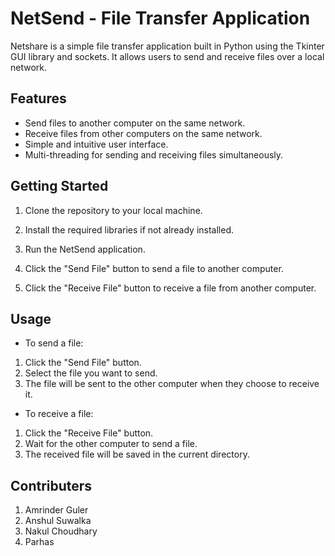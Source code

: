 # NetSend - File Transfer Application

Netshare is a simple file transfer application built in Python using the Tkinter GUI library and sockets. It allows users to send and receive files over a local network.


## Features

- Send files to another computer on the same network.
- Receive files from other computers on the same network.
- Simple and intuitive user interface.
- Multi-threading for sending and receiving files simultaneously.

## Getting Started

1. Clone the repository to your local machine.
2. Install the required libraries if not already installed.
3. Run the NetSend application.
4. Click the "Send File" button to send a file to another computer.

5. Click the "Receive File" button to receive a file from another computer.

## Usage

- To send a file:
1. Click the "Send File" button.
2. Select the file you want to send.
3. The file will be sent to the other computer when they choose to receive it.

- To receive a file:
1. Click the "Receive File" button.
2. Wait for the other computer to send a file.
3. The received file will be saved in the current directory.


## Contributers
1. Amrinder Guler
2. Anshul Suwalka
3. Nakul Choudhary
4. Parhas
